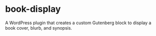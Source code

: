 # book-display
A WordPress plugin that creates a custom Gutenberg block to display a book cover, blurb, and synopsis. 
